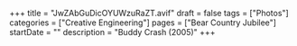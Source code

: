 +++
title = "JwZAbGuDicOYUWzuRaZT.avif"
draft = false
tags = ["Photos"]
categories = ["Creative Engineering"]
pages = ["Bear Country Jubilee"]
startDate = ""
description = "Buddy Crash (2005)"
+++
